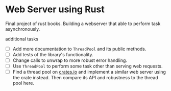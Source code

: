 # Web Server using Rust

Final project of rust books. Building a webserver that able to perform task asynchronously. 

additional tasks
- [ ] Add more documentation to `ThreadPool` and its public methods.
- [ ] Add tests of the library's functionality.
- [ ] Change calls to unwrap to more robust error handling.
- [ ] Use `ThreadPool` to perform some task other than serving web requests.
- [ ] Find a thread pool on [crates.io](crates.io) and implement a similar web server using the crate instead. Then compare its API and robustness to the thread pool here.